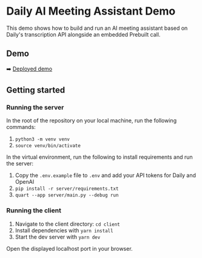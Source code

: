 # Daily AI Meeting Assistant Demo

This demo shows how to build and run an AI meeting assistant based on Daily's transcription API alongside an embedded Prebuilt call.

## Demo

➡️ [Deployed demo]()

## Getting started

### Running the server

In the root of the repository on your local machine, run the following commands:

1. `python3 -m venv venv`
1. `source venv/bin/activate`

In the virtual environment, run the following to install requirements and run the server:

1. Copy the `.env.example` file to `.env` and add your API tokens for Daily and OpenAI
1. `pip install -r server/requirements.txt`
1. `quart --app server/main.py --debug run`

### Running the client

1. Navigate to the client directory: `cd client`
1. Install dependencies with `yarn install`
1. Start the dev server with `yarn dev`

Open the displayed localhost port in your browser.
